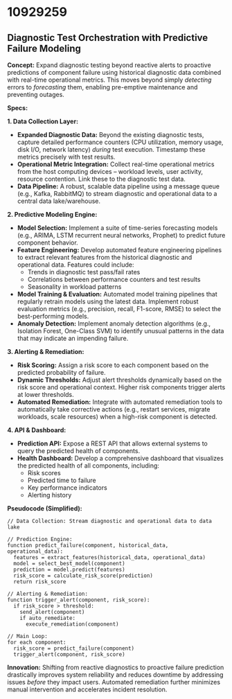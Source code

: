 # 10929259

## Diagnostic Test Orchestration with Predictive Failure Modeling

**Concept:** Expand diagnostic testing beyond reactive alerts to proactive predictions of component failure using historical diagnostic data combined with real-time operational metrics. This moves beyond simply *detecting* errors to *forecasting* them, enabling pre-emptive maintenance and preventing outages.

**Specs:**

**1. Data Collection Layer:**

*   **Expanded Diagnostic Data:** Beyond the existing diagnostic tests, capture detailed performance counters (CPU utilization, memory usage, disk I/O, network latency) *during* test execution. Timestamp these metrics precisely with test results.
*   **Operational Metric Integration:** Collect real-time operational metrics from the host computing devices – workload levels, user activity, resource contention. Link these to the diagnostic test data.
*   **Data Pipeline:** A robust, scalable data pipeline using a message queue (e.g., Kafka, RabbitMQ) to stream diagnostic and operational data to a central data lake/warehouse.

**2. Predictive Modeling Engine:**

*   **Model Selection:** Implement a suite of time-series forecasting models (e.g., ARIMA, LSTM recurrent neural networks, Prophet) to predict future component behavior.
*   **Feature Engineering:**  Develop automated feature engineering pipelines to extract relevant features from the historical diagnostic and operational data.  Features could include:
    *   Trends in diagnostic test pass/fail rates
    *   Correlations between performance counters and test results
    *   Seasonality in workload patterns
*   **Model Training & Evaluation:**  Automated model training pipelines that regularly retrain models using the latest data. Implement robust evaluation metrics (e.g., precision, recall, F1-score, RMSE) to select the best-performing models.
*   **Anomaly Detection:** Implement anomaly detection algorithms (e.g., Isolation Forest, One-Class SVM) to identify unusual patterns in the data that may indicate an impending failure.

**3.  Alerting & Remediation:**

*   **Risk Scoring:** Assign a risk score to each component based on the predicted probability of failure.
*   **Dynamic Thresholds:**  Adjust alert thresholds dynamically based on the risk score and operational context.  Higher risk components trigger alerts at lower thresholds.
*   **Automated Remediation:**  Integrate with automated remediation tools to automatically take corrective actions (e.g., restart services, migrate workloads, scale resources) when a high-risk component is detected.

**4.  API & Dashboard:**

*   **Prediction API:** Expose a REST API that allows external systems to query the predicted health of components.
*   **Health Dashboard:**  Develop a comprehensive dashboard that visualizes the predicted health of all components, including:
    *   Risk scores
    *   Predicted time to failure
    *   Key performance indicators
    *   Alerting history

**Pseudocode (Simplified):**

```
// Data Collection: Stream diagnostic and operational data to data lake

// Prediction Engine:
function predict_failure(component, historical_data, operational_data):
  features = extract_features(historical_data, operational_data)
  model = select_best_model(component)
  prediction = model.predict(features)
  risk_score = calculate_risk_score(prediction)
  return risk_score

// Alerting & Remediation:
function trigger_alert(component, risk_score):
  if risk_score > threshold:
    send_alert(component)
    if auto_remediate:
      execute_remediation(component)

// Main Loop:
for each component:
  risk_score = predict_failure(component)
  trigger_alert(component, risk_score)
```

**Innovation:** Shifting from reactive diagnostics to proactive failure prediction drastically improves system reliability and reduces downtime by addressing issues *before* they impact users. Automated remediation further minimizes manual intervention and accelerates incident resolution.